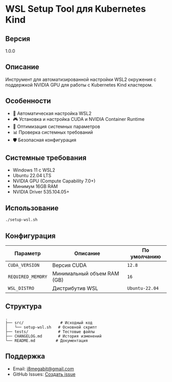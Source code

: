 # WSL Setup Tool для Kubernetes Kind

## Версия
1.0.0

## Описание
Инструмент для автоматизированной настройки WSL2 окружения с поддержкой NVIDIA GPU для работы с Kubernetes Kind кластером.

## Особенности
- 🚀 Автоматическая настройка WSL2
- 🎮 Установка и настройка CUDA и NVIDIA Container Runtime
- 🔧 Оптимизация системных параметров
- 📊 Проверка системных требований
- 🛡️ Безопасная конфигурация

## Системные требования
- Windows 11 с WSL2
- Ubuntu 22.04 LTS
- NVIDIA GPU (Compute Capability 7.0+)
- Минимум 16GB RAM
- NVIDIA Driver 535.104.05+

## Использование
```bash
./setup-wsl.sh
```

## Конфигурация
| Параметр | Описание | По умолчанию |
|----------|----------|--------------|
| `CUDA_VERSION` | Версия CUDA | `12.8` |
| `REQUIRED_MEMORY` | Минимальный объем RAM (GB) | `16` |
| `WSL_DISTRO` | Дистрибутив WSL | `Ubuntu-22.04` |

## Структура
```
.
├── src/                # Исходный код
│   └── setup-wsl.sh   # Основной скрипт
├── tests/             # Тестовые файлы
├── CHANGELOG.md       # История изменений
└── README.md         # Документация
```

## Поддержка
- Email: i8megabit@gmail.com
- GitHub Issues: [Создать issue](https://github.com/i8megabit/zakenak/issues)